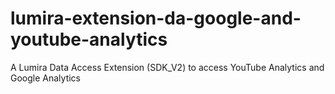 # lumira-extension-da-google-and-youtube-analytics
A Lumira Data Access Extension (SDK_V2) to access YouTube Analytics and Google Analytics

